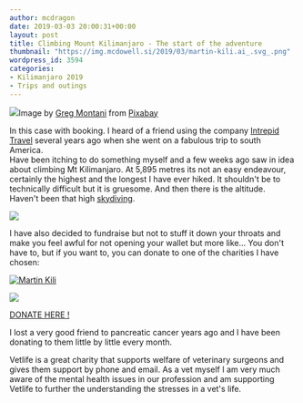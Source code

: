 ```yaml
---
author: mcdragon
date: 2019-03-03 20:00:31+00:00
layout: post
title: Climbing Mount Kilimanjaro - The start of the adventure
thumbnail: "https://img.mcdowell.si/2019/03/martin-kili.ai_.svg_.png"
wordpress_id: 3594
categories:
- Kilimanjaro 2019
- Trips and outings
---
```



![](https://img.mcdowell.si/2019/03/kilimanjaro-1025146_1280-1024x658.jpg)Image by [Greg Montani](https://pixabay.com/users/GregMontani-1014946/?utm_source=link-attribution&utm_medium=referral&utm_campaign=image&utm_content=1025146) from [Pixabay](https://pixabay.com/?utm_source=link-attribution&utm_medium=referral&utm_campaign=image&utm_content=1025146)


In this case with booking. I heard of a friend using the company [Intrepid Travel](https://www.intrepidtravel.com/) several years ago when she went on a fabulous trip to south America.  
Have been itching to do something myself and a few weeks ago saw in idea about climbing Mt Kilimanjaro. At 5,895 metres its not an easy endeavour, certainly the highest and the longest I have ever hiked. It shouldn't be to technically difficult but it is gruesome. And then there is the altitude. Haven't been that high [skydiving](https://mcdowell.si/category/skydiving).

![](https://img.mcdowell.si/2019/03/martin-kili.ai_.svg_.png)

I have also decided to fundraise but not to stuff it down your throats and make you feel awful for not opening your wallet but more like... You don't have to, but if you want to, you can donate to one of the charities I have chosen:

[![Martin Kili](https://img.mcdowell.si/2019/03/logo_trans.png)](https://uk.virginmoneygiving.com/MartinKilimanjaro2019)

[![](https://img.mcdowell.si/2019/03/vetlife_logo@2x-e1463673749950.png)](https://www.justgiving.com/fundraising/martin-kilimanjaro-2019)

[DONATE HERE !](https://uk.virginmoneygiving.com/MartinKilimanjaro2019)

I lost a very good friend to pancreatic cancer years ago and I have been donating to them little by little every month. 

Vetlife is a great charity that supports welfare of veterinary surgeons and gives them support by phone and email. As a vet myself I am very much aware of the mental health issues in our profession and am supporting Vetlife to further the understanding the stresses in a vet's life.



